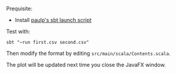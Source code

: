 Prequisite:

- Install [paulp's sbt launch script](https://github.com/paulp/sbt-extras)

Test with:

    sbt "~run first.csv second.csv"
    
Then modify the format by editing `src/main/scala/Contents.scala`.

The plot will be updated next time you close the JavaFX window.
